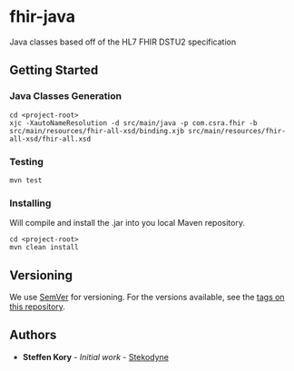 # fhir-java

Java classes based off of the HL7 FHIR DSTU2 specification

## Getting Started

### Java Classes Generation

```
cd <project-root>
xjc -XautoNameResolution -d src/main/java -p com.csra.fhir -b src/main/resources/fhir-all-xsd/binding.xjb src/main/resources/fhir-all-xsd/fhir-all.xsd
```

### Testing

```
mvn test
```

### Installing

Will compile and install the .jar into you local Maven repository.

```
cd <project-root>
mvn clean install
```

## Versioning

We use [SemVer](http://semver.org/) for versioning. For the versions available, see the [tags on this repository](https://github.com/your/project/tags).

## Authors

* **Steffen Kory** - *Initial work* - [Stekodyne](https://github.com/Stekodyne)
